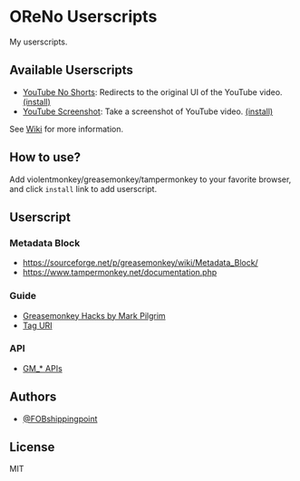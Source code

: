 # OReNo Userscripts

My userscripts.

## Available Userscripts

- [YouTube No Shorts](https://github.com/FOBshippingpoint/oreno-userscripts/wiki/YouTube-No-Shorts): Redirects to the original UI of the YouTube video. [(install)](https://raw.githubusercontent.com/FOBshippingpoint/oreno-userscripts/main/youtube-no-shorts/youtube_no_shorts.user.js)
- [YouTube Screenshot](https://github.com/FOBshippingpoint/oreno-userscripts/wiki/YouTube-Screenshot): Take a screenshot of YouTube video. [(install)](https://raw.githubusercontent.com/FOBshippingpoint/oreno-userscripts/main/youtube-screenshot/youtube_screenshot.user.js)

See [Wiki](https://github.com/FOBshippingpoint/oreno-userscripts/wiki) for more information.

## How to use?

Add violentmonkey/greasemonkey/tampermonkey to your favorite browser, and click `install` link to add userscript.

## Userscript

### Metadata Block

- <https://sourceforge.net/p/greasemonkey/wiki/Metadata_Block/>
- <https://www.tampermonkey.net/documentation.php>

### Guide

- [Greasemonkey Hacks by Mark Pilgrim](https://www.oreilly.com/library/view/greasemonkey-hacks/0596101651/ch01.html)
- [Tag URI](http://www.taguri.org/)

### API

- [GM_* APIs](https://violentmonkey.github.io/api/gm/)

## Authors

- [@FOBshippingpoint](https://www.github.com/fobshippingpoint)

## License

MIT
